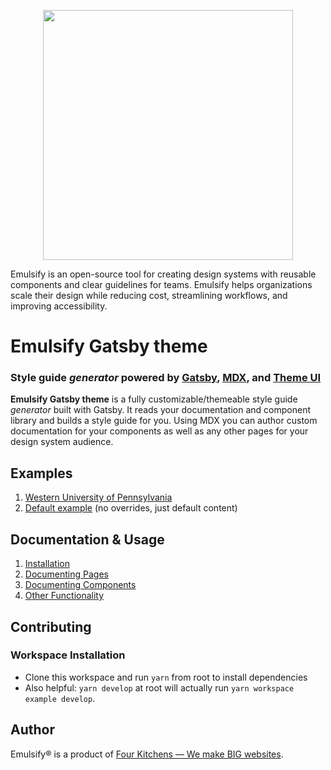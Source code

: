 <p align="center"><img src="https://raw.githubusercontent.com/emulsify-ds/documentation/master/.gitbook/assets/logo.png" width="400" /></p>

Emulsify is an open-source tool for creating design systems with reusable components and clear guidelines for teams. Emulsify helps organizations scale their design while reducing cost, streamlining workflows, and improving accessibility.

# Emulsify Gatsby theme

### Style guide _generator_ powered by <a href="https://gatsbyjs.org">Gatsby</a>, <a href="https://github.com/mdx-js/specification">MDX</a>, and <a href="https://theme-ui.com/">Theme UI</a>

**Emulsify Gatsby theme** is a fully customizable/themeable style guide _generator_ built with Gatsby. It reads your documentation and component library and builds a style guide for you. Using MDX you can author custom documentation for your components as well as any other pages for your design system audience.

## Examples

1. [Western University of Pennsylvania](https://western-identity.emulsify.info/)
2. [Default example](https://emulsify-ds.github.io/gatsby-theme-emulsify-workspace/) (no overrides, just default content)

## Documentation & Usage

1. [Installation](https://docs.emulsify.info/installation/styleguide-only)
1. [Documenting Pages](https://docs.emulsify.info/style-guide-usage/documenting-pages)
1. [Documenting Components](https://docs.emulsify.info/style-guide-usage/documenting-components)
1. [Other Functionality](https://docs.emulsify.info/style-guide-usage/other-functionality)


## Contributing

### Workspace Installation

- Clone this workspace and run `yarn` from root to install dependencies
- Also helpful: `yarn develop` at root will actually run `yarn workspace example develop`.

## Author

Emulsify&reg; is a product of [Four Kitchens &mdash; We make BIG websites](https://fourkitchens.com).
